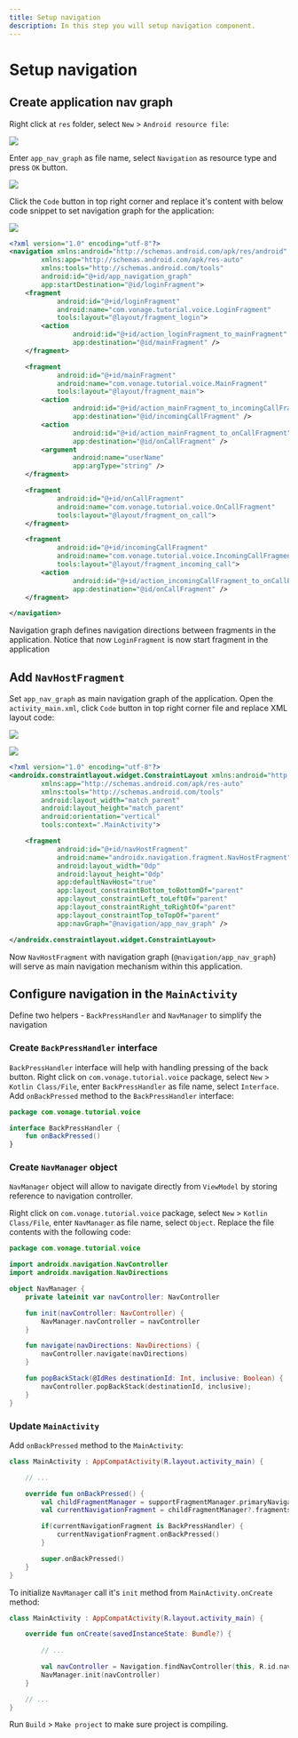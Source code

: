 ```yaml
---
title: Setup navigation
description: In this step you will setup navigation component.
---
```


# Setup navigation

## Create application nav graph

Right click at `res` folder, select `New` > `Android resource file`:

![](/screenshots/tutorials/client-sdk/android-shared/new-android-resource-file.png)

Enter `app_nav_graph` as file name, select `Navigation` as resource type and press `OK` button.

![](/screenshots/tutorials/client-sdk/android-shared/new-app-nav-graph.png)

Click the `Code` button in top right corner and replace it's content with below code snippet to set navigation graph for the application:

![](/screenshots/tutorials/client-sdk/android-shared/show-code-view.png)

```xml
<?xml version="1.0" encoding="utf-8"?>
<navigation xmlns:android="http://schemas.android.com/apk/res/android"
        xmlns:app="http://schemas.android.com/apk/res-auto"
        xmlns:tools="http://schemas.android.com/tools"
        android:id="@+id/app_navigation_graph"
        app:startDestination="@id/loginFragment">
    <fragment
            android:id="@+id/loginFragment"
            android:name="com.vonage.tutorial.voice.LoginFragment"
            tools:layout="@layout/fragment_login">
        <action
                android:id="@+id/action_loginFragment_to_mainFragment"
                app:destination="@id/mainFragment" />
    </fragment>

    <fragment
            android:id="@+id/mainFragment"
            android:name="com.vonage.tutorial.voice.MainFragment"
            tools:layout="@layout/fragment_main">
        <action
                android:id="@+id/action_mainFragment_to_incomingCallFragment"
                app:destination="@id/incomingCallFragment" />
        <action
                android:id="@+id/action_mainFragment_to_onCallFragment"
                app:destination="@id/onCallFragment" />
        <argument
                android:name="userName"
                app:argType="string" />
    </fragment>

    <fragment
            android:id="@+id/onCallFragment"
            android:name="com.vonage.tutorial.voice.OnCallFragment"
            tools:layout="@layout/fragment_on_call">
    </fragment>

    <fragment
            android:id="@+id/incomingCallFragment"
            android:name="com.vonage.tutorial.voice.IncomingCallFragment"
            tools:layout="@layout/fragment_incoming_call">
        <action
                android:id="@+id/action_incomingCallFragment_to_onCallFragment"
                app:destination="@id/onCallFragment" />
    </fragment>

</navigation>
```

Navigation graph defines navigation directions between fragments in the application. Notice that now `LoginFragment` is now start fragment in the application

## Add `NavHostFragment`

Set `app_nav_graph` as main navigation graph of the application. Open the `activity_main.xml`, click `Code` button in top right corner file and replace XML layout code:

![](/screenshots/tutorials/client-sdk/android-shared/activity-main-layout-file.png)

![](/screenshots/tutorials/client-sdk/android-shared/show-code-view.png)

```xml
<?xml version="1.0" encoding="utf-8"?>
<androidx.constraintlayout.widget.ConstraintLayout xmlns:android="http://schemas.android.com/apk/res/android"
        xmlns:app="http://schemas.android.com/apk/res-auto"
        xmlns:tools="http://schemas.android.com/tools"
        android:layout_width="match_parent"
        android:layout_height="match_parent"
        android:orientation="vertical"
        tools:context=".MainActivity">

    <fragment
            android:id="@+id/navHostFragment"
            android:name="androidx.navigation.fragment.NavHostFragment"
            android:layout_width="0dp"
            android:layout_height="0dp"
            app:defaultNavHost="true"
            app:layout_constraintBottom_toBottomOf="parent"
            app:layout_constraintLeft_toLeftOf="parent"
            app:layout_constraintRight_toRightOf="parent"
            app:layout_constraintTop_toTopOf="parent"
            app:navGraph="@navigation/app_nav_graph" />

</androidx.constraintlayout.widget.ConstraintLayout>
```

Now `NavHostFragment` with navigation graph (`@navigation/app_nav_graph`) will serve as main navigation mechanism within this application.

## Configure navigation in the `MainActivity`

Define two helpers - `BackPressHandler` and `NavManager` to simplify the navigation

### Create `BackPressHandler` interface

`BackPressHandler` interface will help with handling pressing of the back button. Right click on `com.vonage.tutorial.voice` package, select `New` > `Kotlin Class/File`, enter `BackPressHandler` as file name, select `Interface`. Add `onBackPressed` method to the `BackPressHandler` interface:

```kotlin
package com.vonage.tutorial.voice

interface BackPressHandler {
    fun onBackPressed()
}
```

### Create `NavManager` object

`NavManager` object will allow to navigate directly from `ViewModel` by storing reference to navigation controller.

Right click on `com.vonage.tutorial.voice` package, select `New` > `Kotlin Class/File`, enter `NavManager` as file name, select `Object`. Replace the file contents with the following code:

```kotlin
package com.vonage.tutorial.voice

import androidx.navigation.NavController
import androidx.navigation.NavDirections

object NavManager {
    private lateinit var navController: NavController

    fun init(navController: NavController) {
        NavManager.navController = navController
    }

    fun navigate(navDirections: NavDirections) {
        navController.navigate(navDirections)
    }

    fun popBackStack(@IdRes destinationId: Int, inclusive: Boolean) {
        navController.popBackStack(destinationId, inclusive);
    }
}
```

### Update `MainActivity`

Add `onBackPressed` method to the `MainActivity`:

```kotlin
class MainActivity : AppCompatActivity(R.layout.activity_main) {

    // ...

    override fun onBackPressed() {
        val childFragmentManager = supportFragmentManager.primaryNavigationFragment?.childFragmentManager
        val currentNavigationFragment = childFragmentManager?.fragments?.first()

        if(currentNavigationFragment is BackPressHandler) {
            currentNavigationFragment.onBackPressed()
        }

        super.onBackPressed()
    }
}
```

To initialize `NavManager` call it's `init` method from `MainActivity.onCreate` method:

```kotlin
class MainActivity : AppCompatActivity(R.layout.activity_main) {

    override fun onCreate(savedInstanceState: Bundle?) {
        
        // ...

        val navController = Navigation.findNavController(this, R.id.navHostFragment)
        NavManager.init(navController)
    }

    // ...
}

```

Run `Build` > `Make project` to make sure project is compiling.
